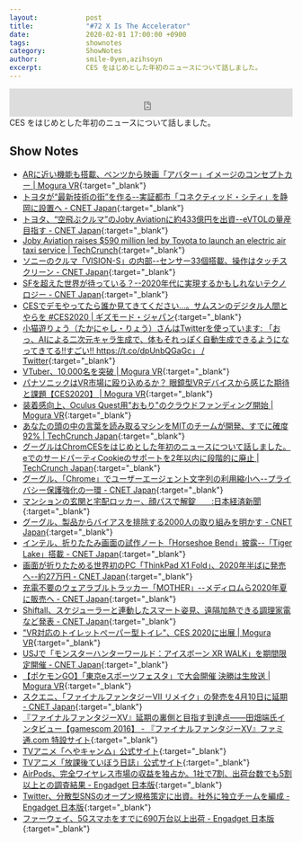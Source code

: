 ```yaml
---
layout:            post
title:             "#72 X Is The Accelerator"
date:              2020-02-01 17:00:00 +0900
tags:              shownotes
category:          ShowNotes
author:            smile-0yen,azihsoyn
excerpt:           CES をはじめとした年初のニュースについて話しました。
---
```

<iframe width="100%" height="50" scrolling="no" frameborder="no" src="https://w.soundcloud.com/player/?url=https%3A//api.soundcloud.com/tracks/753682798&color=%23ff5500&auto_play=false&hide_related=false&show_comments=false&show_user=true&show_reposts=false&show_teaser=false&visual=false&show_artwork=false&default_height=75"></iframe>
CES をはじめとした年初のニュースについて話しました。

## Show Notes
- [ARに近い機能も搭載、ベンツから映画「アバター」イメージのコンセプトカー \| Mogura VR](https://www.moguravr.com/vision-avtr/){:target="_blank"} 
- [トヨタが“最新技術の街”を作る\-\-実証都市「コネクティッド・シティ」を静岡に設置へ \- CNET Japan](https://japan.cnet.com/article/35147659/){:target="_blank"}
- [トヨタ、“空飛ぶクルマ”のJoby Aviationに約433億円を出資\-\-eVTOLの量産目指す \- CNET Japan](https://japan.cnet.com/article/35148067/){:target="_blank"}
- [Joby Aviation raises $590 million led by Toyota to launch an electric air taxi service \| TechCrunch](https://techcrunch.com/2020/01/15/joby-aviation-raises-590-million-led-by-toyota-to-launch-an-electric-air-taxi-service/?guccounter=1&guce_referrer=aHR0cHM6Ly9qcC50ZWNoY3J1bmNoLmNvbS8&guce_referrer_sig=AQAAAJgf6-d8YhSARGj2ewR7ZxOhmK2amaO7Re67sEVYpkm9aGMff4ZokXb_Y-GBv-pV2yOYhFWSgpTVL2ocO3H2qhhZeqovMMEXKVULuxzZDkyEik4KbCXaFzKnnSJMFPWgZoRlLvcP1qy53_zpDqbvGjE3FWWZBzKAlm_pMldjnHi7){:target="_blank"}
- [ソニーのクルマ「VISION\-S」の内部\-\-センサー33個搭載、操作はタッチスクリーン \- CNET Japan](https://japan.cnet.com/article/35147880/){:target="_blank"}
- [SFを超えた世界が待っている？\-\-2020年代に実現するかもしれないテクノロジー \- CNET Japan](https://japan.cnet.com/article/35147280/){:target="_blank"}
- [CESでデモやってたら誰か見てきてください…。サムスンのデジタル人間とやらを \#CES2020 \| ギズモード・ジャパン](https://www.gizmodo.jp/2020/01/samsung-neon.html){:target="_blank"}
- [小猫遊りょう（たかにゃし・りょう）さんはTwitterを使っています: 「おっ、AIによる二次元キャラ生成で、体もそれっぽく自動生成できるようになってきてる‼️すごい‼️ https://t\.co/dpUnbQGaGc」 / Twitter](https://twitter.com/jaguring1/status/1212902681561333761){:target="_blank"}
- [VTuber、10,000名を突破 \| Mogura VR](https://www.moguravr.com/vtuber-10000/){:target="_blank"}
- [パナソニックはVR市場に殴り込めるか？ 眼鏡型VRデバイスから感じた期待と課題【CES2020】 \| Mogura VR](https://www.moguravr.com/panasonic-vr-ces2020/){:target="_blank"}
- [装着感向上、Oculus Quest用"おもり"のクラウドファンディング開始 \| Mogura VR](https://www.moguravr.com/oculus-quest-33/){:target="_blank"}
- [あなたの頭の中の言葉を読み取るマシンをMITのチームが開発、すでに確度92% \| TechCrunch Japan](https://jp.techcrunch.com/2018/04/07/2018-04-06-mits-new-headset-reads-the-words-in-your-head/){:target="_blank"}
- [グーグルはChromCESをはじめとした年初のニュースについて話しました。eでのサードパーティCookieのサポートを2年以内に段階的に廃止 \| TechCrunch Japan](https://jp.techcrunch.com/2020/01/16/2020-01-14-google-wants-to-phase-out-support-for-third-party-cookies-in-chrome-within-two-years/){:target="_blank"}
- [グーグル、「Chrome」でユーザーエージェント文字列の利用縮小へ\-\-プライバシー保護強化の一環 \- CNET Japan](https://japan.cnet.com/article/35147994/){:target="_blank"}
- [マンションの玄関と宅配ロッカー、顔パスで解錠　　:日本経済新聞](https://www.nikkei.com/article/DGXMZO21840370T01C17A0XM1000/){:target="_blank"}
- [グーグル、製品からバイアスを排除する2000人の取り組みを明かす \- CNET Japan](https://japan.cnet.com/article/35147848/){:target="_blank"}
- [インテル、折りたたみ画面の試作ノート「Horseshoe Bend」披露\-\-「Tiger Lake」搭載 \- CNET Japan](https://japan.cnet.com/article/35147730/){:target="_blank"}
- [画面が折りたためる世界初のPC「ThinkPad X1 Fold」、2020年半ばに発売へ\-\-約27万円 \- CNET Japan](https://japan.cnet.com/article/35147700/){:target="_blank"}
- [充電不要のウェアラブルトラッカー「MOTHER」\-\-メディロムら2020年夏に販売へ \- CNET Japan](https://japan.cnet.com/article/35147869/){:target="_blank"}
- [Shiftall、スケジューラーと連動したスマート姿見、遠隔加熱できる調理家電など発表 \- CNET Japan](https://japan.cnet.com/article/35147770/){:target="_blank"}
- ["VR対応のトイレットぺーパー型トイレ"、CES 2020に出展 \| Mogura VR](https://www.moguravr.com/ces2020-vipee/){:target="_blank"}
- [USJで「モンスターハンターワールド：アイスボーン XR WALK」を期間限定開催 \- CNET Japan](https://japan.cnet.com/article/35147876/){:target="_blank"}
- [【ポケモンGO】「東京eスポーツフェスタ」で大会開催 決勝は生放送 \| Mogura VR](https://www.moguravr.com/pokemongo-esportsfesta-tokyo/){:target="_blank"}
- [スクエニ、「ファイナルファンタジーVII リメイク」の発売を4月10日に延期 \- CNET Japan](https://japan.cnet.com/article/35148004/){:target="_blank"}
- [『ファイナルファンタジーXV』延期の裏側と目指す到達点――田畑端氏インタビュー【gamescom 2016】 \- 『ファイナルファンタジーXV』ファミ通\.com 特設サイト](https://www.famitsu.com/matome/ff15/2016_08_25.html){:target="_blank"}
- [TVアニメ「へやキャン△」公式サイト](https://yurucamp.jp/heyacamp/){:target="_blank"}
- [TVアニメ「放課後ていぼう日誌」公式サイト](https://teibotv.com/){:target="_blank"}
- [AirPods、完全ワイヤレス市場の収益を独占か。1社で7割、出荷台数でも5割以上との調査結果 \- Engadget 日本版](https://japanese.engadget.com/jp-2020-01-16-airpods-1-7-5.html){:target="_blank"}
- [Twitter、分散型SNSのオープン規格策定に出資。社外に独立チームを編成 \- Engadget 日本版](https://japanese.engadget.com/2019/12/11/twitter-sns/){:target="_blank"}
- [ファーウェイ、5Gスマホをすでに690万台以上出荷 \- Engadget 日本版](https://japanese.engadget.com/jp-2020-01-17-5g-690.html){:target="_blank"}
